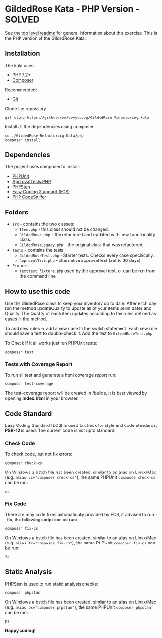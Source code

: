 # GildedRose Kata - PHP Version - SOLVED

See the [top level readme](../README.md) for general information about this exercise. This is the PHP version of the
 GildedRose Kata. 

## Installation

The kata uses:

- PHP 7.2+
- [Composer](https://getcomposer.org)

Recommended:
- [Git](https://git-scm.com/downloads)

Clone the repository

```shell script
git clone https://github.com/dovydasvg/GildedRose-Refactoring-Kata
```

Install all the dependencies using composer

```shell script
cd ./GildedRose-Refactoring-Kata/php
composer install
```

## Dependencies

The project uses composer to install:

- [PHPUnit](https://phpunit.de/)
- [ApprovalTests.PHP](https://github.com/approvals/ApprovalTests.php)
- [PHPStan](https://github.com/phpstan/phpstan)
- [Easy Coding Standard (ECS)](https://github.com/symplify/easy-coding-standard) 
- [PHP CodeSniffer](https://github.com/squizlabs/PHP_CodeSniffer/wiki)

## Folders

- `src` - contains the two classes:
  - `Item.php` - this class should not be changed.
  - `GildedRose.php` - the refactored and updated with new functionality class.
  - `GildedRoseLegacy.php` - the original class that was refactored.
- `tests` - contains the tests
  - `GildedRoseTest.php` - Starter tests. Checks every case specifically.
  - `ApprovalTest.php` - alternative approval test (set to 30 days)
- `Fixture`
  - `texttest_fixture.php` used by the approval test, or can be run from the command line

## How to use this code

Use the GildedRose class to keep your inventory up to date.
After each day run the method updateQuality to update all of your items sellin dates and Quality.
The Quality of each item updates according to the rules defined as cases in the method.

To add new rules -> add a new case to the switch statement.
Each new rule should have a test to double-check it. Add the test to `GildedRoseTest.php`.

To Check if it all works just run PHPUnit tests:

```shell script
composer test
```



### Tests with Coverage Report

To run all test and generate a html coverage report run:

```shell script
composer test-coverage
```

The test-coverage report will be created in /builds, it is best viewed by opening **index.html** in your browser.

## Code Standard

Easy Coding Standard (ECS) is used to check for style and code standards, **PSR-12** is used. The current code is not
 upto standard!

### Check Code

To check code, but not fix errors:

```shell script
composer check-cs
``` 

On Windows a batch file has been created, similar to an alias on Linux/Mac (e.g. `alias cc="composer check-cs"`), the
 same PHPUnit `composer check-cs` can be run:

```shell script
cc
```

### Fix Code

There are may code fixes automatically provided by ECS, if advised to run --fix, the following script can be run:

```shell script
composer fix-cs
```

On Windows a batch file has been created, similar to an alias on Linux/Mac (e.g. `alias fc="composer fix-cs"`), the same
 PHPUnit `composer fix-cs` can be run:

```shell script
fc
```

## Static Analysis

PHPStan is used to run static analysis checks:

```shell script
composer phpstan
```

On Windows a batch file has been created, similar to an alias on Linux/Mac (e.g. `alias ps="composer phpstan"`), the
 same PHPUnit `composer phpstan` can be run:

```shell script
ps
```

**Happy coding**!